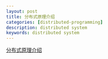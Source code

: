 ```yaml
---
layout: post
title: 分布式原理介绍
categories: [distributed-programming]
description: distributed system
keywords: distributed system
---
```


[分布式原理介绍](images/posts/distribution/分布式原理介绍.pdf)
